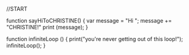 //START

function sayHiToCHRISTINE() {
    var message = "Hi ";
    message += "CHRISTINE!"
    print (message);
}

function infiniteLoop () {
    print("you're never getting out of this loop!");
    infiniteLoop();
}